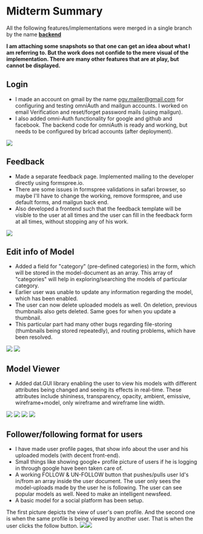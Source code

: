 # **Midterm Summary**

All the following features/implementations were merged in a single
branch by the name
**[backend](https://github.com/meShubham99/OGV-meteor/tree/backend)**

**I am attaching some snapshots so that one can get an idea about what I
am referring to.
But the work does not confide to the mere visual of the
implementation.
There are many other features that are at play, but cannot be
displayed.**

## **Login**

-   I made an account on gmail by the name ogv.mailer@gmail.com for
    configuring and testing omniAuth and mailgun accounts.
    I worked on email Verification and reset/forget password mails
    (using mailgun).
-   I also added omni-Auth functionality for google and github and
    facebook. The backend code for omniAuth is ready and working,
    but needs to be configured by brlcad accounts (after deployment).


![](../../img/LoginOmniAuth.png)

## **Feedback**

-   Made a separate feedback page. Implemented mailing to the developer
    directly using formspree.io.
-   There are some issues in formspree validations in safari browser, so
    maybe I'll have to change the working, remove formspree,
    and use default forms, and mailgun back end.
-   Also developed a frontend such that the feedback template will be
    visible to the user at all times and the user can fill
    in the feedback form at all times, without stopping any of his work.


![](../../img/feedbackTemplate.png)

## **Edit info of Model**

-   Added a field for "category" (pre-defined categories) in the form,
    which will be stored in the model-document as an array.
    This array of "categories" will help in exploring/searching the
    models of particular category.
-   Earlier user was unable to update any information regarding the
    model, which has been enabled.
-   The user can now delete uploaded models as well. On deletion,
    previous thumbnails also gets deleted. Same goes for when you update
    a thumbnail.
-   This particular part had many other bugs regarding file-storing
    (thumbnails being stored repeatedly), and routing problems, which
    have been resolved.


![](../../img/editinfo.png) ![](../../img/editinfo2.png)

## **Model Viewer**

-   Added dat.GUI library enabling the user to view his models with
    different attributes being changed and seeing its effects in
    real-time.
    These attributes include shininess, transparency, opacity, ambient,
    emissive, wireframe+model, only wireframe and wireframe line width.


![](../../img/modelViewer1.png)
![](../../img/modelViewer2.png)
![](../../img/modelViewer3.png)
![](../../img/modelViewer4.png)

## **Follower/following format for users**

-   I have made user profile pages, that show info about the user and
    his uploaded models (with decent front-end).
-   Small things like showing google+ profile picture of users if he is
    logging in through google have been taken care of.
-   A working FOLLOW & UN-FOLLOW button that pushes/pulls user Id's
    in/from an array inside the user document.
    The user only sees the model-uploads made by the user he is
    following. The user can see popular models as well.
    Need to make an intelligent newsfeed.
-   A basic model for a social platform has been setup.

The first picture depicts the view of user's own profile.
And the second one is when the same profile is being viewed by another
user. That is when the user clicks the follow button.
![](../../img/profilePage.png)![](../../img/profilePage2.png)
